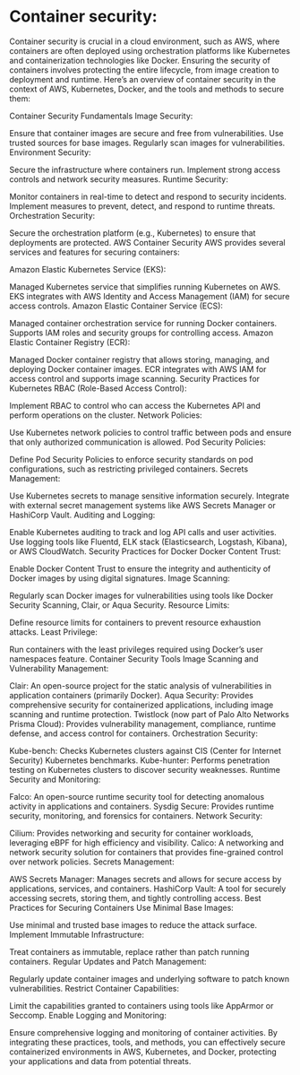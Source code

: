 # Container security:

Container security is crucial in a cloud environment, such as AWS, where containers are often deployed using orchestration platforms like Kubernetes and containerization technologies like Docker. Ensuring the security of containers involves protecting the entire lifecycle, from image creation to deployment and runtime. Here’s an overview of container security in the context of AWS, Kubernetes, Docker, and the tools and methods to secure them:

Container Security Fundamentals
Image Security:

Ensure that container images are secure and free from vulnerabilities.
Use trusted sources for base images.
Regularly scan images for vulnerabilities.
Environment Security:

Secure the infrastructure where containers run.
Implement strong access controls and network security measures.
Runtime Security:

Monitor containers in real-time to detect and respond to security incidents.
Implement measures to prevent, detect, and respond to runtime threats.
Orchestration Security:

Secure the orchestration platform (e.g., Kubernetes) to ensure that deployments are protected.
AWS Container Security
AWS provides several services and features for securing containers:

Amazon Elastic Kubernetes Service (EKS):

Managed Kubernetes service that simplifies running Kubernetes on AWS.
EKS integrates with AWS Identity and Access Management (IAM) for secure access controls.
Amazon Elastic Container Service (ECS):

Managed container orchestration service for running Docker containers.
Supports IAM roles and security groups for controlling access.
Amazon Elastic Container Registry (ECR):

Managed Docker container registry that allows storing, managing, and deploying Docker container images.
ECR integrates with AWS IAM for access control and supports image scanning.
Security Practices for Kubernetes
RBAC (Role-Based Access Control):

Implement RBAC to control who can access the Kubernetes API and perform operations on the cluster.
Network Policies:

Use Kubernetes network policies to control traffic between pods and ensure that only authorized communication is allowed.
Pod Security Policies:

Define Pod Security Policies to enforce security standards on pod configurations, such as restricting privileged containers.
Secrets Management:

Use Kubernetes secrets to manage sensitive information securely.
Integrate with external secret management systems like AWS Secrets Manager or HashiCorp Vault.
Auditing and Logging:

Enable Kubernetes auditing to track and log API calls and user activities.
Use logging tools like Fluentd, ELK stack (Elasticsearch, Logstash, Kibana), or AWS CloudWatch.
Security Practices for Docker
Docker Content Trust:

Enable Docker Content Trust to ensure the integrity and authenticity of Docker images by using digital signatures.
Image Scanning:

Regularly scan Docker images for vulnerabilities using tools like Docker Security Scanning, Clair, or Aqua Security.
Resource Limits:

Define resource limits for containers to prevent resource exhaustion attacks.
Least Privilege:

Run containers with the least privileges required using Docker’s user namespaces feature.
Container Security Tools
Image Scanning and Vulnerability Management:

Clair: An open-source project for the static analysis of vulnerabilities in application containers (primarily Docker).
Aqua Security: Provides comprehensive security for containerized applications, including image scanning and runtime protection.
Twistlock (now part of Palo Alto Networks Prisma Cloud): Provides vulnerability management, compliance, runtime defense, and access control for containers.
Orchestration Security:

Kube-bench: Checks Kubernetes clusters against CIS (Center for Internet Security) Kubernetes benchmarks.
Kube-hunter: Performs penetration testing on Kubernetes clusters to discover security weaknesses.
Runtime Security and Monitoring:

Falco: An open-source runtime security tool for detecting anomalous activity in applications and containers.
Sysdig Secure: Provides runtime security, monitoring, and forensics for containers.
Network Security:

Cilium: Provides networking and security for container workloads, leveraging eBPF for high efficiency and visibility.
Calico: A networking and network security solution for containers that provides fine-grained control over network policies.
Secrets Management:

AWS Secrets Manager: Manages secrets and allows for secure access by applications, services, and containers.
HashiCorp Vault: A tool for securely accessing secrets, storing them, and tightly controlling access.
Best Practices for Securing Containers
Use Minimal Base Images:

Use minimal and trusted base images to reduce the attack surface.
Implement Immutable Infrastructure:

Treat containers as immutable, replace rather than patch running containers.
Regular Updates and Patch Management:

Regularly update container images and underlying software to patch known vulnerabilities.
Restrict Container Capabilities:

Limit the capabilities granted to containers using tools like AppArmor or Seccomp.
Enable Logging and Monitoring:

Ensure comprehensive logging and monitoring of container activities.
By integrating these practices, tools, and methods, you can effectively secure containerized environments in AWS, Kubernetes, and Docker, protecting your applications and data from potential threats.
